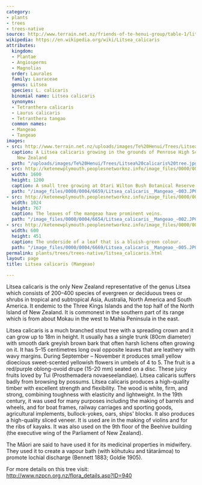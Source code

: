 ```yaml
---
category:
- plants
- trees
- trees-native
source: http://www.terrain.net.nz/friends-of-te-henui-group/table-1/litsea-calicaris-mangeao.html
wikipedia: https://en.wikipedia.org/wiki/Litsea_calicaris
attributes:
  kingdom:
  - Plantae
  - Angiosperms
  - Magnolias
  order: Laurales
  family: Lauraceae
  genus: Litsea
  species: L. calicaris
  binomial name: Litsea calicaris
  synonyms:
  - Tetranthera calicaris
  - Laurus calicaris
  - Tetranthera tangao
  common names:
  - Mangeao
  - Tangeao
images:
- src: http://www.terrain.net.nz/uploads/images/Te%20Henui/Trees/Litsea%20calicaris%20tree.jpg
  caption: A Litsea calicaris growing in the grounds of Penrose High School, Auckland,
    New Zealand
  path: "/uploads/images/Te%20Henui/Trees/Litsea%20calicaris%20tree.jpg"
- src: http://ketenewplymouth.peoplesnetworknz.info/image_files/0000/0004/6659/Litsea_calicaris__Mangeao_-003.JPG
  width: 1600
  height: 1200
  caption: A small tree growing at Otari Wilton Bush Botanical Reserve.
  path: "/image_files/0000/0004/6659/Litsea_calicaris__Mangeao_-003.JPG"
- src: http://ketenewplymouth.peoplesnetworknz.info/image_files/0000/0004/6654/Litsea_calicaris__Mangeao_-002.JPG
  width: 1024
  height: 767
  caption: The leaves of the mangeao have prominent veins.
  path: "/image_files/0000/0004/6654/Litsea_calicaris__Mangeao_-002.JPG"
- src: http://ketenewplymouth.peoplesnetworknz.info/image_files/0000/0004/6669/Litsea_calicaris__Mangeao_-005.JPG
  width: 600
  height: 451
  caption: The underside of a leaf that is a bluish-green colour.
  path: "/image_files/0000/0004/6669/Litsea_calicaris__Mangeao_-005.JPG"
permalink: plants/trees/trees-native/litsea_calicaris.html
layout: page
title: Litsea calicaris (Mangeao)

---
```

Litsea calicaris is the only New Zealand representative of the genus Litsea which consists of 200–400 species of evergreen or deciduous trees or shrubs in tropical and subtropical Asia, Australia, North America and South America. It endemic to the Three Kings Islands and the top half of the North Island of New Zealand. It is commonest in the southern part of its range which is from about Mokau in the west to Mahia Peninsula in the east. 

Litsea calicaris is a much branched stout tree with a spreading crown and it can grow up to 18m in height. It usually has a single trunk (80cm diameter) with smooth dark greyish brown bark that often harsh lichens often growing on it.
It has 5–15 centimetres long oval opposite leaves that are leathery with wavy margins. During September – November it produces small yellow dioecious sweet-scented yellowish flowers in umbels of 4 to 5. 
The fruit is a red/purple oblong-ovoid drupe (15-20 mm) seated on a disc. These juicy fruits loved by Tui (Prosthemadera novaeseelandiae).
Litsea calicaris suffers badly from browsing by possums.
Litsea calicaris produces a high-quality timber with excellent strength and flexibility. The wood is white, firm, and strong, combining toughness with elasticity and lightweight. In the 19th century, it was used for many purposes including the making of barrels and wheels, and for boat frames, railway carriages and sporting goods, agricultural implements, bullock-yokes, oars, ships' blocks. It also produces a high-quality sliced veneer. It is used are in the making of violins and for the ribs of kayaks. It was also used on the 9th floor of the Beehive building (the executive wing of the Parliament of New Zealand). </p> <p>The Māori are said to have used it for its medicinal properties in midwifery. They used it to create a vapour bath (with kōhutuku and tātarāmoa) to promote lochial discharge (Bennett 1883; Goldie 1905).</p> <p>For more details on this tree visit: <a href="http://www.nzpcn.org.nz/flora_details.asp?ID=940">http://www.nzpcn.org.nz/flora_details.asp?ID=940</a>
